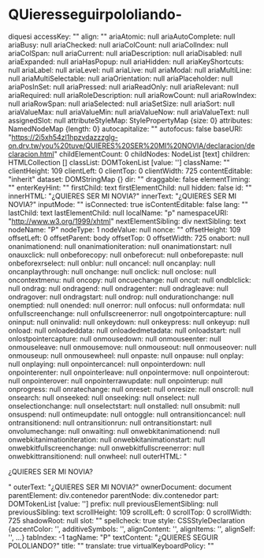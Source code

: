 # QUieresseguirpololiando-
diquesi
accessKey: ""
align: ""
ariaAtomic: null
ariaAutoComplete: null
ariaBusy: null
ariaChecked: null
ariaColCount: null
ariaColIndex: null
ariaColSpan: null
ariaCurrent: null
ariaDescription: null
ariaDisabled: null
ariaExpanded: null
ariaHasPopup: null
ariaHidden: null
ariaKeyShortcuts: null
ariaLabel: null
ariaLevel: null
ariaLive: null
ariaModal: null
ariaMultiLine: null
ariaMultiSelectable: null
ariaOrientation: null
ariaPlaceholder: null
ariaPosInSet: null
ariaPressed: null
ariaReadOnly: null
ariaRelevant: null
ariaRequired: null
ariaRoleDescription: null
ariaRowCount: null
ariaRowIndex: null
ariaRowSpan: null
ariaSelected: null
ariaSetSize: null
ariaSort: null
ariaValueMax: null
ariaValueMin: null
ariaValueNow: null
ariaValueText: null
assignedSlot: null
attributeStyleMap: StylePropertyMap {size: 0}
attributes: NamedNodeMap {length: 0}
autocapitalize: ""
autofocus: false
baseURI: "https://2i5xh54zl1hpzvdazzzglg-on.drv.tw/you%20tuve/QUIERES%20SER%20MI%20NOVIA/declaracion/declaracion.html"
childElementCount: 0
childNodes: NodeList [text]
children: HTMLCollection []
classList: DOMTokenList [value: '']
className: ""
clientHeight: 109
clientLeft: 0
clientTop: 0
clientWidth: 725
contentEditable: "inherit"
dataset: DOMStringMap {}
dir: ""
draggable: false
elementTiming: ""
enterKeyHint: ""
firstChild: text
firstElementChild: null
hidden: false
id: ""
innerHTML: "¿QUIERES SER MI NOVIA?"
innerText: "¿QUIERES SER MI NOVIA?"
inputMode: ""
isConnected: true
isContentEditable: false
lang: ""
lastChild: text
lastElementChild: null
localName: "p"
namespaceURI: "http://www.w3.org/1999/xhtml"
nextElementSibling: div
nextSibling: text
nodeName: "P"
nodeType: 1
nodeValue: null
nonce: ""
offsetHeight: 109
offsetLeft: 0
offsetParent: body
offsetTop: 0
offsetWidth: 725
onabort: null
onanimationend: null
onanimationiteration: null
onanimationstart: null
onauxclick: null
onbeforecopy: null
onbeforecut: null
onbeforepaste: null
onbeforexrselect: null
onblur: null
oncancel: null
oncanplay: null
oncanplaythrough: null
onchange: null
onclick: null
onclose: null
oncontextmenu: null
oncopy: null
oncuechange: null
oncut: null
ondblclick: null
ondrag: null
ondragend: null
ondragenter: null
ondragleave: null
ondragover: null
ondragstart: null
ondrop: null
ondurationchange: null
onemptied: null
onended: null
onerror: null
onfocus: null
onformdata: null
onfullscreenchange: null
onfullscreenerror: null
ongotpointercapture: null
oninput: null
oninvalid: null
onkeydown: null
onkeypress: null
onkeyup: null
onload: null
onloadeddata: null
onloadedmetadata: null
onloadstart: null
onlostpointercapture: null
onmousedown: null
onmouseenter: null
onmouseleave: null
onmousemove: null
onmouseout: null
onmouseover: null
onmouseup: null
onmousewheel: null
onpaste: null
onpause: null
onplay: null
onplaying: null
onpointercancel: null
onpointerdown: null
onpointerenter: null
onpointerleave: null
onpointermove: null
onpointerout: null
onpointerover: null
onpointerrawupdate: null
onpointerup: null
onprogress: null
onratechange: null
onreset: null
onresize: null
onscroll: null
onsearch: null
onseeked: null
onseeking: null
onselect: null
onselectionchange: null
onselectstart: null
onstalled: null
onsubmit: null
onsuspend: null
ontimeupdate: null
ontoggle: null
ontransitioncancel: null
ontransitionend: null
ontransitionrun: null
ontransitionstart: null
onvolumechange: null
onwaiting: null
onwebkitanimationend: null
onwebkitanimationiteration: null
onwebkitanimationstart: null
onwebkitfullscreenchange: null
onwebkitfullscreenerror: null
onwebkittransitionend: null
onwheel: null
outerHTML: "<p>¿QUIERES SER MI NOVIA?</p>"
outerText: "¿QUIERES SER MI NOVIA?"
ownerDocument: document
parentElement: div.contenedor
parentNode: div.contenedor
part: DOMTokenList [value: '']
prefix: null
previousElementSibling: null
previousSibling: text
scrollHeight: 109
scrollLeft: 0
scrollTop: 0
scrollWidth: 725
shadowRoot: null
slot: ""
spellcheck: true
style: CSSStyleDeclaration {accentColor: '', additiveSymbols: '', alignContent: '', alignItems: '', alignSelf: '', …}
tabIndex: -1
tagName: "P"
textContent: "¿QUIERES SEGUIR POLOLIANDO?"
title: ""
translate: true
virtualKeyboardPolicy: ""
